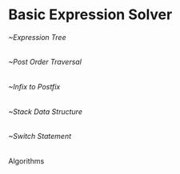 # Basic Expression Solver
###### ~Expression Tree
###### ~Post Order Traversal
###### ~Infix to Postfix
###### ~Stack Data Structure
###### ~Switch Statement
Algorithms 
